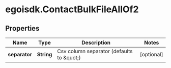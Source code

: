# egoisdk.ContactBulkFileAllOf2

## Properties

Name | Type | Description | Notes
------------ | ------------- | ------------- | -------------
**separator** | **String** | Csv column separator (defaults to \&quot;) | [optional] 


